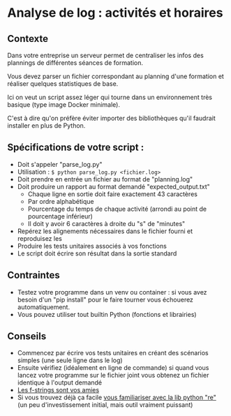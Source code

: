 # Analyse de log : activités et horaires


## Contexte
Dans votre entreprise un serveur permet de centraliser les infos des plannings de différentes séances de formation.

Vous devez parser un fichier correspondant au planning d'une formation et réaliser quelques statistiques de base.

Ici on veut un script assez léger qui tourne dans un environnement très basique (type image Docker minimale).

C'est à dire qu'on préfère éviter importer des bibliothèques qu'il faudrait installer en plus de Python.


## Spécifications de votre script : 
- Doit s'appeler "parse_log.py"
- Utilisation : `$ python parse_log.py <fichier.log>`
- Doit prendre en entrée un fichier au format de "planning.log"
- Doit produire un rapport au format demandé "expected_output.txt"
    - Chaque ligne en sortie doit faire exactement 43 caractères
    - Par ordre alphabétique
    - Pourcentage du temps de chaque activité (arrondi au point de pourcentage inférieur)
    - Il doit y avoir 6 caractères à droite du "s" de "minutes"
- Repérez les alignements nécessaires dans le fichier fourni et reproduisez les
- Produire les tests unitaires associés à vos fonctions
- Le script doit écrire son résultat dans la sortie standard


## Contraintes
- Testez votre programme dans un venv ou container : si vous avez besoin d'un "pip install" pour le faire tourner vous échouerez automatiquement.
- Vous pouvez utiliser tout builtin Python (fonctions et librairies)


## Conseils
- Commencez par écrire vos tests unitaires en créant des scénarios simples (une seule ligne dans le log)
- Ensuite vérifiez (idéalement en ligne de commande) si quand vous lancez votre programme sur le fichier joint vous obtenez un fichier identique à l'output demandé
- [Les f-strings sont vos amies](https://realpython.com/python-f-strings/)
- Si vous trouvez déjà ça facile [vous familiariser avec la lib python "re"](https://docs.python.org/3/library/re.html) (un peu d'investissement initial, mais outil vraiment puissant)